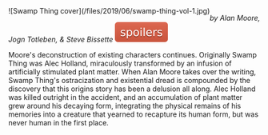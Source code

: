 <!--
.. title: Swamp Thing, Vol 1: Saga of the Swamp Thing
.. slug: swamp-thing
.. date: 2019-06-23 21:50:43 UTC-05:00
.. tags: media,book,comic,fiction,science-fiction,moore
-->

<span style="float: left">
![Swamp Thing cover](/files/2019/06/swamp-thing-vol-1.jpg)
</span>

*by Alan Moore, Jogn Totleben, & Steve Bissette* ![spoilers](/files/spoilers.svg)

Moore's deconstruction of existing characters continues. Originally Swamp Thing
was Alec Holland, miraculously transformed by an infusion of artificially
stimulated plant matter. When Alan Moore takes over the writing, Swamp Thing's
ostracization and existential dread is compounded by the discovery that this
origins story has been a delusion all along. Alec Holland was killed outright
in the accident, and an accumulation of plant matter grew around his decaying
form, integrating the physical remains of his memories into a creature that
yearned to recapture its human form, but was never human in the first place.

<br style="clear: both" />

